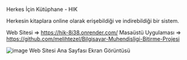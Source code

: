 Herkes İçin Kütüphane - HIK

Herkesin kitaplara online olarak erişebildiği ve indirebildiği bir sistem.

Web Sitesi => https://hik-8i38.onrender.com/
Masaüstü Uygulaması => https://github.com/melihtezel/Bilgisayar-Muhendisligi-Bitirme-Projesi

![image](https://github.com/user-attachments/assets/ccc2af90-b66a-476d-bbb4-1f22d69849df)
Web Sitesi Ana Sayfası Ekran Görüntüsü


